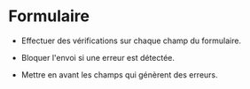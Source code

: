# Formulaire

- Effectuer des vérifications sur chaque champ du formulaire.

- Bloquer l'envoi si une erreur est détectée.

- Mettre en avant les champs qui génèrent des erreurs.
